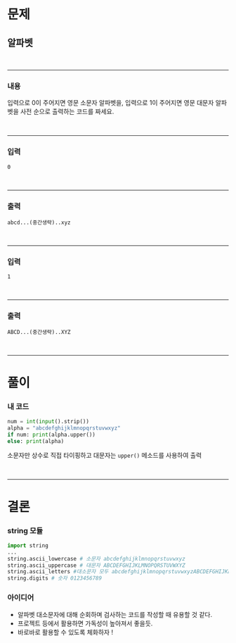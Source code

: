 # 문제
## 알파벳

</br>
<hr>

### 내용
입력으로 0이 주어지면 영문 소문자 알파벳을, 입력으로 1이 주어지면 영문 대문자 알파벳을 사전 순으로 출력하는 코드를 짜세요.

</br>
<hr>

### 입력
```
0
```

</br>
<hr>

### 출력
```
abcd...(중간생략)..xyz
```

</br>
<hr>

### 입력
```
1
```

</br>
<hr>

### 출력
```
ABCD...(중간생략)..XYZ
```

</br>
<hr>

# 풀이

### 내 코드
```python
num = int(input().strip())
alpha = "abcdefghijklmnopqrstuvwxyz"
if num: print(alpha.upper())
else: print(alpha)
```
소문자만 상수로 직접 타이핑하고 대문자는 `upper()` 메소드를 사용하여 출력

</br>
<hr>

# 결론

### string 모듈
```python
import string
...
string.ascii_lowercase # 소문자 abcdefghijklmnopqrstuvwxyz
string.ascii_uppercase # 대문자 ABCDEFGHIJKLMNOPQRSTUVWXYZ
string.ascii_letters #대소문자 모두 abcdefghijklmnopqrstuvwxyzABCDEFGHIJKLMNOPQRSTUVWXYZ
string.digits # 숫자 0123456789
```

### 아이디어
- 알파벳 대소문자에 대해 순회하며 검사하는 코드를 작성할 때 유용할 것 같다.
- 프로젝트 등에서 활용하면 가독성이 높아져서 좋을듯.
- 바로바로 활용할 수 있도록 체화하자 !